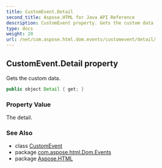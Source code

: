 ```yaml
---
title: CustomEvent.Detail
second_title: Aspose.HTML for Java API Reference
description: CustomEvent property. Gets the custom data
type: docs
weight: 20
url: /net/com.aspose.html.dom.events/customevent/detail/
---
```

## CustomEvent.Detail property

Gets the custom data.

```java
public object Detail { get; }
```

### Property Value

The detail.

### See Also

* class [CustomEvent](../)
* package [com.aspose.html.Dom.Events](../../customevent/)
* package [Aspose.HTML](../../../)
